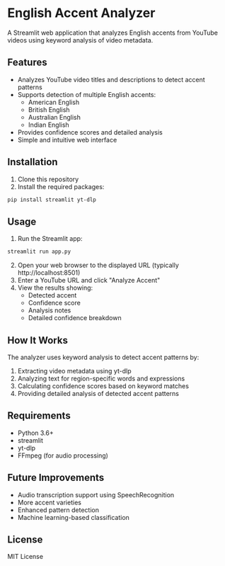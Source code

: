 # English Accent Analyzer

A Streamlit web application that analyzes English accents from YouTube videos using keyword analysis of video metadata.

## Features

- Analyzes YouTube video titles and descriptions to detect accent patterns
- Supports detection of multiple English accents:
  - American English
  - British English
  - Australian English
  - Indian English
- Provides confidence scores and detailed analysis
- Simple and intuitive web interface

## Installation

1. Clone this repository
2. Install the required packages:

```bash
pip install streamlit yt-dlp
```

## Usage

1. Run the Streamlit app:

```bash
streamlit run app.py
```

2. Open your web browser to the displayed URL (typically http://localhost:8501)
3. Enter a YouTube URL and click "Analyze Accent"
4. View the results showing:
   - Detected accent
   - Confidence score
   - Analysis notes
   - Detailed confidence breakdown

## How It Works

The analyzer uses keyword analysis to detect accent patterns by:
1. Extracting video metadata using yt-dlp
2. Analyzing text for region-specific words and expressions
3. Calculating confidence scores based on keyword matches
4. Providing detailed analysis of detected accent patterns

## Requirements

- Python 3.6+
- streamlit
- yt-dlp
- FFmpeg (for audio processing)

## Future Improvements

- Audio transcription support using SpeechRecognition
- More accent varieties
- Enhanced pattern detection
- Machine learning-based classification

## License

MIT License
